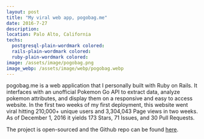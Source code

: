 ```yaml
---
layout: post
title: "My viral web app, pogobag.me"
date: 2016-7-27
description: 
location: Palo Alto, California
techs:
  postgresql-plain-wordmark colored:
  rails-plain-wordmark colored:
  ruby-plain-wordmark colored:
image: /assets/image/pogobag.png
image_webp: /assets/image/webp/pogobag.webp
---
```

pogobag.me is a web application that I personally built with Ruby on Rails. It
interfaces with an unofficial Pokemon Go API to extract data, analyze pokemon
attributes, and display them on a responsive and easy to access website. In the
first two weeks of my first deployment, this website went viral hitting 210,000+
unique users and 3,304,043 Page views in two weeks. As of December 1, 2016 it
yields 173 Stars, 71 Issues, and 30 Pull Requests.

The project is open-sourced and the Github repo can be found
[here](https://github.com/dphuang2/PoGoBag).



